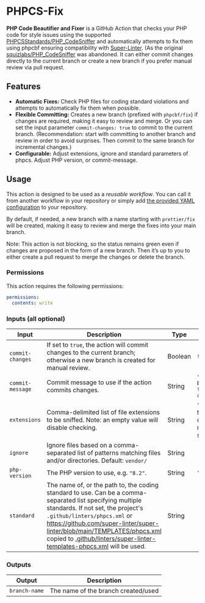 # PHPCS-Fix

**PHP Code Beautifier and Fixer** is a GitHub Action that checks your PHP code for style issues using the supported [PHPCSStandards/PHP_CodeSniffer](https://github.com/PHPCSStandards/PHP_CodeSniffer/) and automatically attempts to fix them using phpcbf ensuring compatibility with [Super-Linter](https://github.com/super-linter/super-linter).
(As the original [squizlabs/PHP_CodeSniffer](https://github.com/squizlabs/PHP_CodeSniffer) was abandoned.
It can either commit changes directly to the current branch or create a new branch if you prefer manual review via pull request.

## Features

- **Automatic Fixes:** Check PHP files for coding standard violations and attempts to automatically fix them when possible.
- **Flexible Committing:** Creates a new branch (prefixed with `phpcbf/fix`) if changes are required, making it easy to review and merge. Or you can set the input parameter `commit-changes: true` to commit to the current branch. (Recommendation: start with committing to another branch and review in order to avoid surprises. Then commit to the same branch for incremental changes.)
- **Configurable:** Adjust extensions, ignore and standard parameters of phpcs. Adjust PHP version, or commit-message.

## Usage

This action is designed to be used as a *reusable workflow*. You can call it from another workflow in your repository or simply add [the provided YAML configuration](.github/workflows/phpcs-phpcbf.yml) to your repository.

By default, if needed, a new branch with a name starting with `prettier/fix` will be created, making it easy to review and merge the fixes into your main branch.

Note: This action is not blocking, so the status remains green even if changes are proposed in the form of a new branch. Then it’s up to you to either create a pull request to merge the changes or delete the branch.

### Permissions

This action requires the following permissions:

```yaml
permissions:
  contents: write
```

### Inputs (all optional)

| Input             | Description                                                                                                                                        | Type    | Default                                          |
| ----------------- | -------------------------------------------------------------------------------------------------------------------------------------------------- | ------- | ------------------------------------------------ |
| `commit-changes`  | If set to `true`, the action will commit changes to the current branch; otherwise a new branch is created for manual review.                       | Boolean | `false`                                          |
| `commit-message`  | Commit message to use if the action commits changes.                                                                                             | String  | `"PHP Code Beautifier fixes applied automatically"` |
| `extensions`      | Comma-delimited list of file extensions to be sniffed. Note: an empty value will disable checking.                                                 | String  | `"php"` (defaults to PHP only; other file types must be specified) |
| `ignore` | Ignore files based on a comma-separated list of patterns matching files and/or directories. Default: `vendor/` | String |
| `php-version`     | The PHP version to use, e.g. `"8.2"`.                                                                                                              | String  | `"8.2"`                                          |
| `standard` | The name of, or the path to, the coding standard to use. Can be a comma-separated list specifying multiple standards. If not set, the project's `.github/linters/phpcs.xml` or <https://github.com/super-linter/super-linter/blob/main/TEMPLATES/phpcs.xml> copied to [.github/linters/super-linter-templates-phpcs.xml](.github/linters/super-linter-templates-phpcs.xml) will be used. | String |

### Outputs

| Output         | Description                                       |
| -------------- | ------------------------------------------------- |
| `branch-name`  | The name of the branch created/used |

